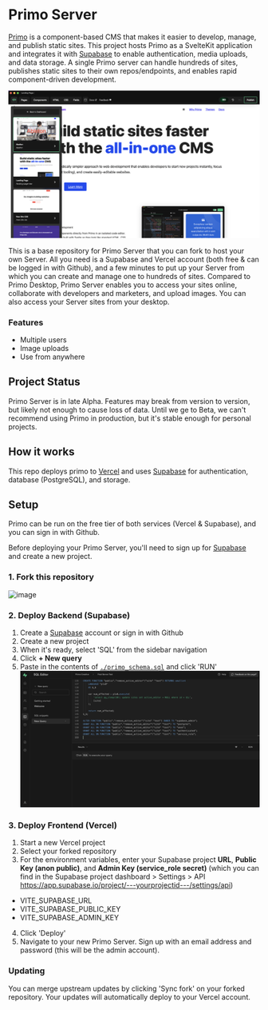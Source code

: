 # Primo Server
[Primo](https://primo.so) is a component-based CMS that makes it easier to develop, manage, and publish static sites. This project hosts Primo as a SvelteKit application and integrates it with [Supabase](https://supabase.com) to enable authentication, media uploads, and data storage. A single Primo server can handle hundreds of sites, publishes static sites to their own repos/endpoints, and enables rapid component-driven development. 

![screenshot](./screenshot.png)

This is a base repository for Primo Server that you can fork to host your own Server. All you need is a Supabase and Vercel account (both free & can be logged in with Github), and a few minutes to put up your Server from which you can create and manage one to hundreds of sites. Compared to Primo Desktop, Primo Server enables you to access your sites online, collaborate with developers and marketers, and upload images. You can also access your Server sites from your desktop. 

### Features
* Multiple users
* Image uploads
* Use from anywhere

## Project Status
Primo Server is in late Alpha. Features may break from version to version, but likely not enough to cause loss of data. Until we ge to Beta, we can't recommend using Primo in production, but it's stable enough for personal projects.

## How it works
This repo deploys primo to [Vercel](https://vercel.com) and uses [Supabase](https://supabase.co) for authentication, database (PostgreSQL), and storage. 

## Setup 
Primo can be run on the free tier of both services (Vercel & Supabase), and you can sign in with Github.

Before deploying your Primo Server, you'll need to sign up for [Supabase](https://supabase.co) and create a new project. 

### 1. Fork this repository
<img width="677" alt="image" src="https://user-images.githubusercontent.com/39444813/184072016-474f9574-b2fc-4a60-b93a-1a9f3c3a40d0.png">

### 2. Deploy Backend (Supabase)
1. Create a [Supabase](https://supabase.co) account or sign in with Github
1. Create a new project
1. When it's ready, select 'SQL' from the sidebar navigation
1. Click **+ New query** 
1. Paste in the contents of [`./primo_schema.sql`](https://raw.githubusercontent.com/primo-af/primo-server/master/primo_schema.sql) and click 'RUN' ![query](./setup-query.png)

### 3. Deploy Frontend (Vercel)

1. Start a new Vercel project
1. Select your forked repository
1. For the environment variables, enter your Supabase project **URL**, **Public Key (anon public)**, and **Admin Key (service_role secret)** (which you can find in the Supabase project dashboard > Settings > API https://app.supabase.io/project/---yourprojectid---/settings/api)
* VITE_SUPABASE_URL
* VITE_SUPABASE_PUBLIC_KEY
* VITE_SUPABASE_ADMIN_KEY
4. Click 'Deploy'
5. Navigate to your new Primo Server. Sign up with an email address and password (this will be the admin account). 

### Updating

You can merge upstream updates by clicking 'Sync fork' on your forked repository. Your updates will automatically deploy to your Vercel account. 
